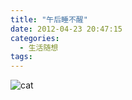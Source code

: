 ```yaml
---
title: "午后睡不醒"
date: 2012-04-23 20:47:15
categories:
  - 生活随想
tags:
---
```


![](../../../images/2012/cat.jpg "cat")